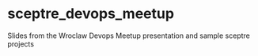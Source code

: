 # sceptre_devops_meetup
Slides from the Wroclaw Devops Meetup presentation and sample sceptre projects
